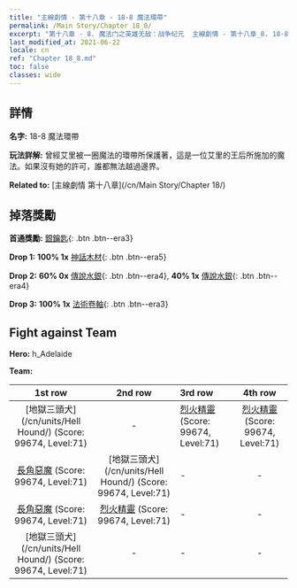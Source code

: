 ```yaml
---
title: "主線劇情 - 第十八章 - 18-8 魔法環帶"
permalink: /Main Story/Chapter 18_8/
excerpt: "第十八章 - 8. 魔法门之英雄无敌：战争纪元  主線劇情 - 第十八章_8. 18-8 魔法環帶"
last_modified_at: 2021-06-22
locale: cn
ref: "Chapter 18_8.md"
toc: false
classes: wide
---
```


## 詳情

 **名字:** 18-8 魔法環帶

 **玩法詳解:** 曾經艾里被一圈魔法的環帶所保護著，這是一位艾里的王后所施加的魔法。如果沒有她的許可，誰都無法越過邊界。

 **Related to:** [主線劇情 第十八章](/cn/Main Story/Chapter 18/)

## 掉落獎勵

 **首通獎勵:** [銀鑰匙](/cn/Items/con_693/){: .btn .btn--era3}

 **Drop 1:** **100% 1x** [神話木材](/cn/Items/mat_62/){: .btn .btn--era5}

 **Drop 2:** **60% 0x** [傳說水銀](/cn/Items/mat_56/){: .btn .btn--era4}, **40% 1x** [傳說水銀](/cn/Items/mat_56/){: .btn .btn--era4}

 **Drop 3:** **100% 1x** [法術卷軸](/cn/Items/con_694/){: .btn .btn--era3}


## Fight against Team
 **Hero:** h_Adelaide

 **Team:**


  | 1st row | 2nd row | 3rd row | 4th row |
  |:----:|:----:|:----|:----:|
  | [地獄三頭犬](/cn/units/Hell Hound/) (Score: 99674, Level:71)  | - | [烈火精靈](/cn/units/Efreeti/) (Score: 99674, Level:71)  | [烈火精靈](/cn/units/Efreeti/) (Score: 99674, Level:71)  |
  | [長角惡魔](/cn/units/Demon/) (Score: 99674, Level:71)  | [地獄三頭犬](/cn/units/Hell Hound/) (Score: 99674, Level:71)  | - | - |
  | [長角惡魔](/cn/units/Demon/) (Score: 99674, Level:71)  | [烈火精靈](/cn/units/Efreeti/) (Score: 99674, Level:71)  | - | - |
  | [地獄三頭犬](/cn/units/Hell Hound/) (Score: 99674, Level:71)  | - | - | - |



